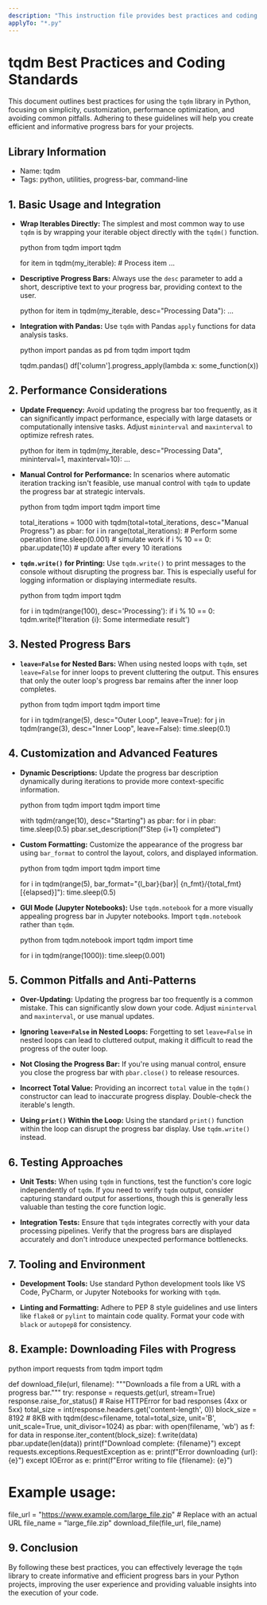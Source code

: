 ```yaml
---
description: "This instruction file provides best practices and coding standards for using the `tqdm` library in Python. It focuses on performance, customization, and avoiding common pitfalls."
applyTo: "*.py"
---
```

# tqdm Best Practices and Coding Standards

This document outlines best practices for using the `tqdm` library in Python, focusing on simplicity, customization, performance optimization, and avoiding common pitfalls. Adhering to these guidelines will help you create efficient and informative progress bars for your projects.

## Library Information

- Name: tqdm
- Tags: python, utilities, progress-bar, command-line

## 1. Basic Usage and Integration

- **Wrap Iterables Directly:** The simplest and most common way to use `tqdm` is by wrapping your iterable object directly with the `tqdm()` function.

  python
  from tqdm import tqdm

  for item in tqdm(my_iterable):
      # Process item
      ...
  

- **Descriptive Progress Bars:** Always use the `desc` parameter to add a short, descriptive text to your progress bar, providing context to the user.

  python
  for item in tqdm(my_iterable, desc="Processing Data"):
      ...
  

- **Integration with Pandas:**  Use `tqdm` with Pandas `apply` functions for data analysis tasks.

  python
  import pandas as pd
  from tqdm import tqdm

  tqdm.pandas()
  df['column'].progress_apply(lambda x: some_function(x))
  

## 2. Performance Considerations

- **Update Frequency:** Avoid updating the progress bar too frequently, as it can significantly impact performance, especially with large datasets or computationally intensive tasks. Adjust `mininterval` and `maxinterval` to optimize refresh rates.

  python
  for item in tqdm(my_iterable, desc="Processing Data", mininterval=1, maxinterval=10):
      ...
  

- **Manual Control for Performance:** In scenarios where automatic iteration tracking isn't feasible, use manual control with `tqdm` to update the progress bar at strategic intervals.

  python
  from tqdm import tqdm
  import time

  total_iterations = 1000
  with tqdm(total=total_iterations, desc="Manual Progress") as pbar:
      for i in range(total_iterations):
          # Perform some operation
          time.sleep(0.001) # simulate work
          if i % 10 == 0:
              pbar.update(10) # update after every 10 iterations
  

- **`tqdm.write()` for Printing:**  Use `tqdm.write()` to print messages to the console without disrupting the progress bar. This is especially useful for logging information or displaying intermediate results.

  python
  from tqdm import tqdm

  for i in tqdm(range(100), desc='Processing'):
      if i % 10 == 0:
          tqdm.write(f'Iteration {i}: Some intermediate result')
  

## 3. Nested Progress Bars

- **`leave=False` for Nested Bars:** When using nested loops with `tqdm`, set `leave=False` for inner loops to prevent cluttering the output. This ensures that only the outer loop's progress bar remains after the inner loop completes.

  python
  from tqdm import tqdm
  import time

  for i in tqdm(range(5), desc="Outer Loop", leave=True):
      for j in tqdm(range(3), desc="Inner Loop", leave=False):
          time.sleep(0.1)
  

## 4. Customization and Advanced Features

- **Dynamic Descriptions:** Update the progress bar description dynamically during iterations to provide more context-specific information.

  python
  from tqdm import tqdm
  import time

  with tqdm(range(10), desc="Starting") as pbar:
      for i in pbar:
          time.sleep(0.5)
          pbar.set_description(f"Step {i+1} completed")
  

- **Custom Formatting:** Customize the appearance of the progress bar using `bar_format` to control the layout, colors, and displayed information.

  python
  from tqdm import tqdm
  import time

  for i in tqdm(range(5), bar_format="{l_bar}{bar}| {n_fmt}/{total_fmt} [{elapsed}]"):
      time.sleep(0.5)
  

- **GUI Mode (Jupyter Notebooks):** Use `tqdm.notebook` for a more visually appealing progress bar in Jupyter notebooks.  Import `tqdm.notebook` rather than `tqdm`.

  python
  from tqdm.notebook import tqdm
  import time

  for i in tqdm(range(1000)):
      time.sleep(0.001)
  

## 5. Common Pitfalls and Anti-Patterns

- **Over-Updating:** Updating the progress bar too frequently is a common mistake.  This can significantly slow down your code.  Adjust `mininterval` and `maxinterval`, or use manual updates.

- **Ignoring `leave=False` in Nested Loops:** Forgetting to set `leave=False` in nested loops can lead to cluttered output, making it difficult to read the progress of the outer loop.

- **Not Closing the Progress Bar:**  If you're using manual control, ensure you close the progress bar with `pbar.close()` to release resources.

- **Incorrect Total Value:** Providing an incorrect `total` value in the `tqdm()` constructor can lead to inaccurate progress display. Double-check the iterable's length.

- **Using `print()` Within the Loop:** Using the standard `print()` function within the loop can disrupt the progress bar display.  Use `tqdm.write()` instead.

## 6. Testing Approaches

- **Unit Tests:** When using `tqdm` in functions, test the function's core logic independently of `tqdm`. If you need to verify `tqdm` output, consider capturing standard output for assertions, though this is generally less valuable than testing the core function logic.

- **Integration Tests:** Ensure that `tqdm` integrates correctly with your data processing pipelines. Verify that the progress bars are displayed accurately and don't introduce unexpected performance bottlenecks.

## 7. Tooling and Environment

- **Development Tools:**  Use standard Python development tools like VS Code, PyCharm, or Jupyter Notebooks for working with `tqdm`.

- **Linting and Formatting:** Adhere to PEP 8 style guidelines and use linters like `flake8` or `pylint` to maintain code quality. Format your code with `black` or `autopep8` for consistency.

## 8. Example: Downloading Files with Progress

python
import requests
from tqdm import tqdm


def download_file(url, filename):
    """Downloads a file from a URL with a progress bar."""
    try:
        response = requests.get(url, stream=True)
        response.raise_for_status()  # Raise HTTPError for bad responses (4xx or 5xx)
        total_size = int(response.headers.get('content-length', 0))
        block_size = 8192  # 8KB
        with tqdm(desc=filename, total=total_size, unit='B', unit_scale=True, unit_divisor=1024) as pbar:
            with open(filename, 'wb') as f:
                for data in response.iter_content(block_size):
                    f.write(data)
                    pbar.update(len(data))
        print(f"Download complete: {filename}")
    except requests.exceptions.RequestException as e:
        print(f"Error downloading {url}: {e}")
    except IOError as e:
        print(f"Error writing to file {filename}: {e}")


# Example usage:
file_url = "https://www.example.com/large_file.zip"  # Replace with an actual URL
file_name = "large_file.zip"
download_file(file_url, file_name)


## 9. Conclusion

By following these best practices, you can effectively leverage the `tqdm` library to create informative and efficient progress bars in your Python projects, improving the user experience and providing valuable insights into the execution of your code.